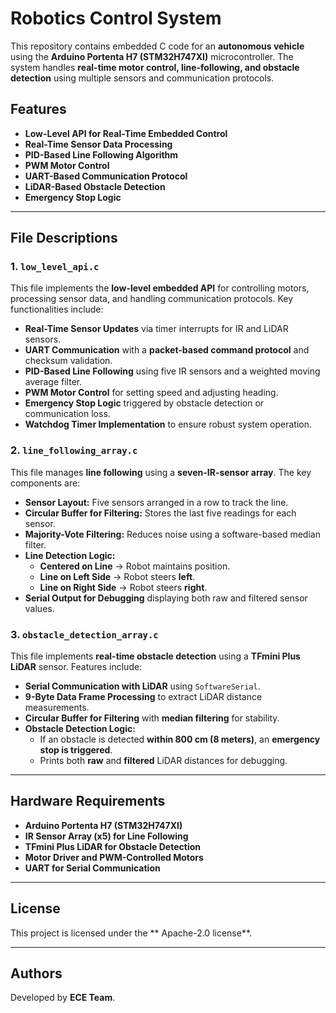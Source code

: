# Robotics Control System

This repository contains embedded C code for an **autonomous vehicle** using the **Arduino Portenta H7 (STM32H747XI)** microcontroller. The system handles **real-time motor control, line-following, and obstacle detection** using multiple sensors and communication protocols.

## Features
- **Low-Level API for Real-Time Embedded Control**
- **Real-Time Sensor Data Processing**
- **PID-Based Line Following Algorithm**
- **PWM Motor Control**
- **UART-Based Communication Protocol**
- **LiDAR-Based Obstacle Detection**
- **Emergency Stop Logic**

---

## File Descriptions

### 1. `low_level_api.c`
This file implements the **low-level embedded API** for controlling motors, processing sensor data, and handling communication protocols. Key functionalities include:

- **Real-Time Sensor Updates** via timer interrupts for IR and LiDAR sensors.
- **UART Communication** with a **packet-based command protocol** and checksum validation.
- **PID-Based Line Following** using five IR sensors and a weighted moving average filter.
- **PWM Motor Control** for setting speed and adjusting heading.
- **Emergency Stop Logic** triggered by obstacle detection or communication loss.
- **Watchdog Timer Implementation** to ensure robust system operation.

### 2. `line_following_array.c`
This file manages **line following** using a **seven-IR-sensor array**. The key components are:

- **Sensor Layout:** Five sensors arranged in a row to track the line.
- **Circular Buffer for Filtering:** Stores the last five readings for each sensor.
- **Majority-Vote Filtering:** Reduces noise using a software-based median filter.
- **Line Detection Logic:**
  - **Centered on Line** → Robot maintains position.
  - **Line on Left Side** → Robot steers **left**.
  - **Line on Right Side** → Robot steers **right**.
- **Serial Output for Debugging** displaying both raw and filtered sensor values.

### 3. `obstacle_detection_array.c`
This file implements **real-time obstacle detection** using a **TFmini Plus LiDAR** sensor. Features include:

- **Serial Communication with LiDAR** using `SoftwareSerial`.
- **9-Byte Data Frame Processing** to extract LiDAR distance measurements.
- **Circular Buffer for Filtering** with **median filtering** for stability.
- **Obstacle Detection Logic:**
  - If an obstacle is detected **within 800 cm (8 meters)**, an **emergency stop is triggered**.
  - Prints both **raw** and **filtered** LiDAR distances for debugging.

---

## Hardware Requirements
- **Arduino Portenta H7 (STM32H747XI)**
- **IR Sensor Array (x5) for Line Following**
- **TFmini Plus LiDAR for Obstacle Detection**
- **Motor Driver and PWM-Controlled Motors**
- **UART for Serial Communication**

---

## License
This project is licensed under the ** Apache-2.0 license**.

---

## Authors
Developed by **ECE Team**.

